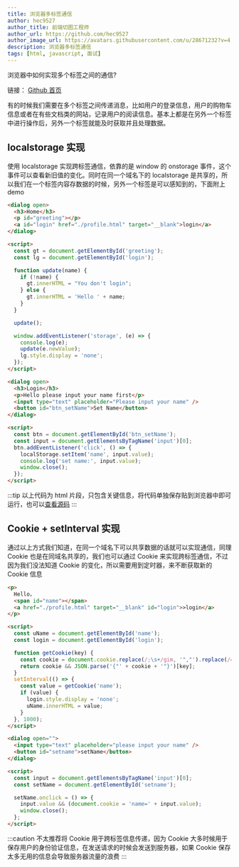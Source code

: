 ```yaml
---
title: 浏览器多标签通信
author: hec9527
author_title: 前端切图工程师
author_url: https://github.com/hec9527
author_image_url: https://avatars.githubusercontent.com/u/28671232?v=4
description: 浏览器多标签通信
tags: [html, javascript, 面试]
---
```


浏览器中如何实现多个标签之间的通信?

<!-- truncate -->

链接： [Github 首页](https://github.com/hec9527)

有的时候我们需要在多个标签之间传递消息，比如用户的登录信息，用户的购物车信息或者在有些文档类的网站，记录用户的阅读信息。基本上都是在另外一个标签中进行操作后，另外一个标签就能及时获取并且处理数据。

## localstorage 实现

使用 localstorage 实现跨标签通信，依靠的是 window 的 onstorage 事件，这个事件可以查看新旧值的变化。同时在同一个域名下的 localstorage 是共享的，所以我们在一个标签内容存数据的时候，另外一个标签是可以感知到的，下面附上 demo

```html title="home.html"
<dialog open>
  <h3>Home</h3>
  <p id="greeting"></p>
  <a id="login" href="./profile.html" target="__blank">login</a>
</dialog>

<script>
  const gt = document.getElementById('greeting');
  const lg = document.getElementById('login');

  function update(name) {
    if (!name) {
      gt.innerHTML = "You don't login";
    } else {
      gt.innerHTML = 'Hello ' + name;
    }
  }

  update();

  window.addEventListener('storage', (e) => {
    console.log(e);
    update(e.newValue);
    lg.style.display = 'none';
  });
</script>
```

```html title="profile.html"
<dialog open>
  <h3>Login</h3>
  <p>Hello please input your name first</p>
  <input type="text" placeholder="Please input your name" />
  <button id="btn_setName">Set Name</button>
</dialog>

<script>
  const btn = document.getElementById('btn_setName');
  const input = document.getElementsByTagName('input')[0];
  btn.addEventListener('click', () => {
    localStorage.setItem('name', input.value);
    console.log('set name:', input.value);
    window.close();
  });
</script>
```

:::tip
以上代码为 html 片段，只包含关键信息，将代码单独保存贴到浏览器中即可运行，也可以[查看源码](https://github.com/hec9527/blog/tree/main/demo/浏览器多标签通信/localstorage)
:::

## Cookie + setInterval 实现

通过以上方式我们知道，在同一个域名下可以共享数据的话就可以实现通信，同理 Cookie 也是在同域名共享的，我们也可以通过 Cookie 来实现跨标签通信，不过因为我们没法知道 Cookie 的变化，所以需要用到定时器，来不断获取新的 Cookie 信息

```html title="hmtl.html"
<p>
  Hello，
  <span id="name"></span>
  <a href="./profile.html" target="__blank" id="login">>login</a>
</p>

<script>
  const uName = document.getElementById('name');
  const login = document.getElementById('login');

  function getCookie(key) {
    const cookie = document.cookie.replace(/;\s+/gim, '","').replace(/=/gim, '":"');
    return cookie && JSON.parse('{"' + cookie + '"}')[key];
  }
  setInterval(() => {
    const value = getCookie('name');
    if (value) {
      login.style.display = 'none';
      uName.innerHTML = value;
    }
  }, 1000);
</script>
```

```html title="profile.html"
<dialog open="">
  <input type="text" placeholder="please input your name" />
  <button id="setname">setName</button>
</dialog>

<script>
  const input = document.getElementsByTagName('input')[0];
  const setName = document.getElementById('setname');

  setName.onclick = () => {
    input.value && (document.cookie = 'name=' + input.value);
    window.close();
  };
</script>
```

:::caution
不太推荐将 Cookie 用于跨标签信息传递，因为 Cookie 大多时候用于保存用户的身份验证信息，在发送请求的时候会发送到服务器，如果 Cookie 保存太多无用的信息会导致服务器流量的浪费
:::
